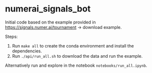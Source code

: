 # numerai_signals_bot

Initial code based on the example provided in https://signals.numer.ai/tournament -> download example.

Steps:

1. Run `make all` to create the conda environment and install the dependencies.
2. Run `./api/run_all.sh` to download the data and run the example.

Alternatively run and explore in the notebook `notebooks/run_all.ipynb`.
